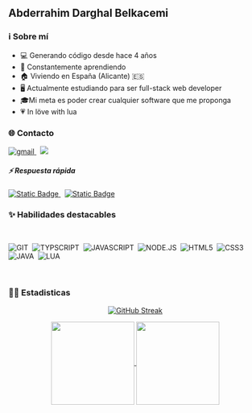 ## Abderrahim Darghal Belkacemi

### ℹ Sobre mí  

- 💻 Generando código desde hace 4 años
- 🔭 Constantemente aprendiendo
- 🏠 Viviendo en España (Alicante) 🇪🇸
- 🖥 Actualmente estudiando para ser full-stack web developer
- 🎓Mi meta es poder crear cualquier software que me proponga
- 💗 In löve with lua

### 🌐 Contacto


<a href="mailto:abdedarghal111@gmail.com" alt="Gmail">
  <img alt="gmail" src="https://img.shields.io/badge/gmail-000?style=for-the-badge&logo=maildotru&color=%23EA4335">
</a>
&nbsp;
<a href="https://www.linkedin.com/in/abdedarghal/" alt="Linkedin">
  <img src="https://img.shields.io/badge/LinkedIn-0077B5?style=for-the-badge&logo=linkedin&logoColor=white" />
</a>

##### ⚡ Respuesta rápida
<a href="https://www.instagram.com/abderra.sw/" alt="Instagram">
  <img alt="Static Badge" src="https://img.shields.io/badge/instagram-000?style=for-the-badge&logo=instagram&logoColor=white&color=%23E4405F">
</a>
&nbsp;
<a href="https://discordapp.com/users/588336985152815110" alt="Discord">
  <img alt="Static Badge" src="https://img.shields.io/badge/discord-000?style=for-the-badge&logo=discord&logoColor=white&color=%235865F2">
</a>

### ✨ Habilidades destacables

</br>

![GIT](https://img.shields.io/badge/Git-F05032?style=for-the-badge&logo=git&logoColor=white)&nbsp;
![TYPSCRIPT](https://img.shields.io/badge/TypeScript-007ACC?style=for-the-badge&logo=typescript&logoColor=white)&nbsp;
![JAVASCRIPT](https://img.shields.io/badge/JavaScript-F7DF1E?style=for-the-badge&logo=javascript&logoColor=black)&nbsp;
![NODE.JS](https://img.shields.io/badge/Node.js-43853D?style=for-the-badge&logo=node.js&logoColor=white)&nbsp;
![HTML5](https://img.shields.io/badge/HTML5-E34F26?style=for-the-badge&logo=html5&logoColor=white)&nbsp;
![CSS3](https://img.shields.io/badge/CSS3-1572B6?style=for-the-badge&logo=css3&logoColor=white)&nbsp;
![JAVA](https://img.shields.io/badge/Java-ED8B00?style=for-the-badge&logo=java&logoColor=white)&nbsp;
![LUA](https://img.shields.io/badge/lua-00?style=for-the-badge&logo=lua&color=%232C2D72)


</br>

### 👨‍💻 Estadisticas

<p align="center">
  <a href="https://github.com/abdedarghal111?tab=repositories">
    <img src="https://streak-stats.demolab.com?user=abdedarghal111&theme=dracula&exclude_days=Sun%2CSat" alt="GitHub Streak" />
  </a>
</p>

<p align="center">
   <a href="https://github.com/abdedarghal111?tab=repositories">
    <img
      align="center"
      height="165"
      src="https://github-readme-stats.vercel.app/api/top-langs/?username=abdedarghal111&langs_count=8&layout=compact&theme=dracula"
    />
  </a>
  
  <a href="https://github.com/abdedarghal111?tab=repositories">
    <img
      align="center"
      height="165"
      src="https://github-readme-stats.vercel.app/api?username=abdedarghal111&count_private=true&show_icons=true&custom_title=Github%20Status&hide=issues&theme=dracula"
    />
  </a>
</p>